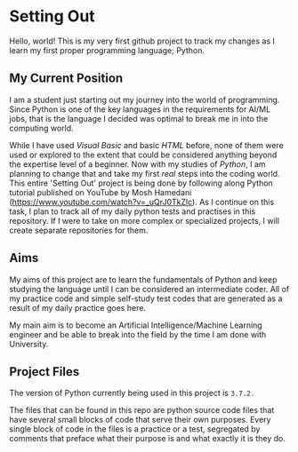 # Setting Out
Hello, world! This is my very first github project to track my changes as I learn my first proper programming language; Python.



## My Current Position
I am a student just starting out my journey into the world of programming. Since Python is one of the key languages in the requirements for AI/ML jobs, that is the language I decided was optimal to break me in into the computing world.

While I have used *Visual Basic* and basic *HTML* before, none of them were used or explored to the extent that could be considered anything beyond the expertise level of a beginner. Now with my studies of *Python*, I am planning to change that and take my first *real* steps into the coding world. This entire 'Setting Out' project is being done by following along Python tutorial published on YouTube by Mosh Hamedani (https://www.youtube.com/watch?v=_uQrJ0TkZlc). As I continue on this task, I plan to track all of my daily python tests and practises in this repository. If I were to take on more complex or specialized projects, I will create separate repositories for them. 



## Aims
My aims of this project are to learn the fundamentals of Python and keep studying the language until I can be considered an intermediate coder. All of my practice code and simple self-study test codes that are generated as a result of my daily practice goes here.

My main aim is to become an Artificial Intelligence/Machine Learning engineer and be able to break into the field by the time I am done with University. 



## Project Files
The version of Python currently being used in this project is ```3.7.2.```

The files that can be found in this repo are python source code files that have several small blocks of code that serve their own purposes. Every single block of code in the files is a practice or a test, segregated by comments that preface what their purpose is and what exactly it is they do.
